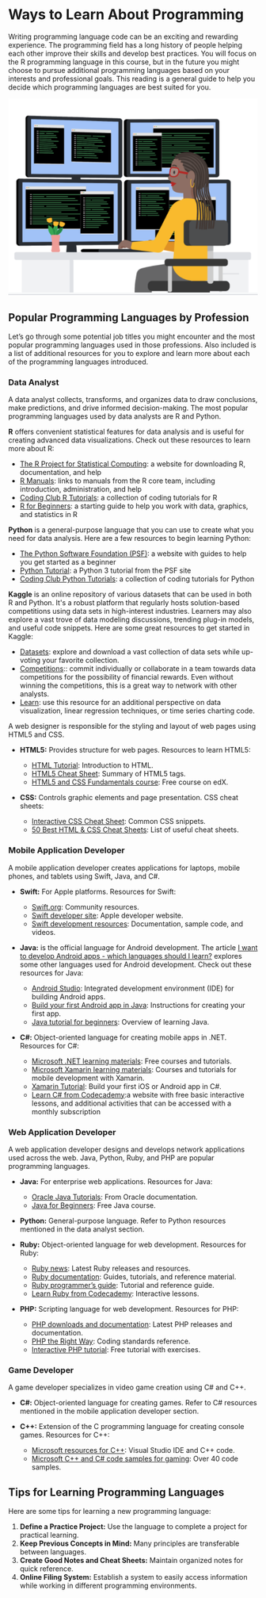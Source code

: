 # Ways to Learn About Programming

Writing programming language code can be an exciting and rewarding experience. The programming field has a long history of people helping each other improve their skills and develop best practices. You will focus on the R programming language in this course, but in the future you might choose to pursue additional programming languages based on your interests and professional goals. This reading is a general guide to help you decide which programming languages are best suited for you.

![Image of a person typing on a keyboard](./resources/img-1.png)

## Popular Programming Languages by Profession

Let’s go through some potential job titles you might encounter and the most popular programming languages used in those professions. Also included is a list of additional resources for you to explore and learn more about each of the programming languages introduced.

### Data Analyst

A data analyst collects, transforms, and organizes data to draw conclusions, make predictions, and drive informed decision-making. The most popular programming languages used by data analysts are R and Python.

**R** offers convenient statistical features for data analysis and is useful for creating advanced data visualizations. Check out these resources to learn more about R:

- [The R Project for Statistical Computing](https://www.r-project.org/): a website for downloading R, documentation, and help
- [R Manuals](https://cran.r-project.org/manuals.html): links to manuals from the R core team, including introduction, administration, and help
- [Coding Club R Tutorials](https://ourcodingclub.github.io/tutorials.html): a collection of coding tutorials for R
- [R for Beginners](https://cran.r-project.org/doc/contrib/Paradis-rdebuts_en.pdf): a starting guide to help you work with data, graphics, and statistics in R

**Python** is a general-purpose language that you can use to create what you need for data analysis. Here are a few resources to begin learning Python:

- [The Python Software Foundation (PSF)](https://www.python.org/about/gettingstarted/): a website with guides to help you get started as a beginner
- [Python Tutorial](https://docs.python.org/3/tutorial/): a Python 3 tutorial from the PSF site
- [Coding Club Python Tutorials](https://ourcodingclub.github.io/tutorials.html): a collection of coding tutorials for Python

**Kaggle** is an online repository of various datasets that can be used in both R and Python. It's a robust platform that regularly hosts solution-based competitions using data sets in high-interest industries. Learners may also explore a vast trove of data modeling discussions, trending plug-in models, and useful code snippets. Here are some great resources to get started in Kaggle:

- [Datasets](https://www.kaggle.com/datasets): explore and download a vast collection of data sets while up-voting your favorite collection.
- [Competitions](https://www.kaggle.com/competitions):: commit individually or collaborate in a team towards data competitions for the possibility of financial rewards. Even without winning the competitions, this is a great way to network with other analysts.
- [Learn](https://www.kaggle.com/learn): use this resource for an additional perspective on data visualization, linear regression techniques, or time series charting code.

A web designer is responsible for the styling and layout of web pages using HTML5 and CSS.

- **HTML5:** Provides structure for web pages. Resources to learn HTML5:
  - [HTML Tutorial](https://www.tutorialrepublic.com/html-tutorial/): Introduction to HTML.
  - [HTML5 Cheat Sheet](https://www.wpkube.com/html5-cheat-sheet/): Summary of HTML5 tags.
  - [HTML5 and CSS Fundamentals course](https://www.edx.org/course/html5-and-css-fundamentals): Free course on edX.

- **CSS:** Controls graphic elements and page presentation. CSS cheat sheets:
  - [Interactive CSS Cheat Sheet](https://htmlcheatsheet.com/css/): Common CSS snippets.
  - [50 Best HTML & CSS Cheat Sheets](https://sharethis.com/best-practices/2020/02/best-html-and-css-cheat-sheets/): List of useful cheat sheets.

### Mobile Application Developer

A mobile application developer creates applications for laptops, mobile phones, and tablets using Swift, Java, and C#.

- **Swift:** For Apple platforms. Resources for Swift:
  - [Swift.org](https://swift.org/): Community resources.
  - [Swift developer site](https://developer.apple.com/swift/): Apple developer website.
  - [Swift development resources](https://developer.apple.com/swift/resources/): Documentation, sample code, and videos.

- **Java:** is the official language for Android development. The article [I want to develop Android apps - which languages should I learn?](https://www.androidauthority.com/develop-android-apps-languages-learn-391008/) explores some other languages used for Android development. Check out these resources for Java:
  - [Android Studio](https://developer.android.com/studio): Integrated development environment (IDE) for building Android apps.
  - [Build your first Android app in Java](https://developer.android.com/codelabs/build-your-first-android-app#1): Instructions for creating your first app.
  - [Java tutorial for beginners](https://www.androidauthority.com/java-tutorial-for-beginners-write-a-simple-app-with-no-previous-experience-1121975/): Overview of learning Java.

- **C#:** Object-oriented language for creating mobile apps in .NET. Resources for C#:
  - [Microsoft .NET learning materials](https://dotnet.microsoft.com/learn): Free courses and tutorials.
  - [Microsoft Xamarin learning materials](https://dotnet.microsoft.com/learn/xamarin): Courses and tutorials for mobile development with Xamarin.
  - [Xamarin Tutorial](https://dotnet.microsoft.com/learn/xamarin/hello-world-tutorial/intro): Build your first iOS or Android app in C#.
  - [Learn C# from Codecademy](https://www.codecademy.com/learn/learn-c-sharp):a website with free basic interactive lessons, and additional activities that can be accessed with a monthly subscription

### Web Application Developer

A web application developer designs and develops network applications used across the web. Java, Python, Ruby, and PHP are popular programming languages.

- **Java:** For enterprise web applications. Resources for Java:
  - [Oracle Java Tutorials](https://docs.oracle.com/javase/tutorial/): From Oracle documentation.
  - [Java for Beginners](https://www.homeandlearn.co.uk/java/java.html): Free Java course.

- **Python:** General-purpose language. Refer to Python resources mentioned in the data analyst section.

- **Ruby:** Object-oriented language for web development. Resources for Ruby:
  - [Ruby news](http://ruby-doc.org/): Latest Ruby releases and resources.
  - [Ruby documentation](https://www.ruby-lang.org/en/documentation/): Guides, tutorials, and reference material.
  - [Ruby programmer’s guide](http://ruby-doc.com/docs/ProgrammingRuby/): Tutorial and reference guide.
  - [Learn Ruby from Codecademy](https://www.codecademy.com/learn/learn-ruby): Interactive lessons.

- **PHP:** Scripting language for web development. Resources for PHP:
  - [PHP downloads and documentation](https://www.php.net/): Latest PHP releases and documentation.
  - [PHP the Right Way](https://phptherightway.com/): Coding standards reference.
  - [Interactive PHP tutorial](https://www.learn-php.org/): Free tutorial with exercises.

### Game Developer

A game developer specializes in video game creation using C# and C++.

- **C#:** Object-oriented language for creating games. Refer to C# resources mentioned in the mobile application developer section.

- **C++:** Extension of the C programming language for creating console games. Resources for C++:
  - [Microsoft resources for C++](https://docs.microsoft.com/en-us/cpp/): Visual Studio IDE and C++ code.
  - [Microsoft C++ and C# code samples for gaming](https://github.com/microsoft/Windows-universal-samples): Over 40 code samples.

## Tips for Learning Programming Languages

Here are some tips for learning a new programming language:

1. **Define a Practice Project:** Use the language to complete a project for practical learning.
2. **Keep Previous Concepts in Mind:** Many principles are transferable between languages.
3. **Create Good Notes and Cheat Sheets:** Maintain organized notes for quick reference.
4. **Online Filing System:** Establish a system to easily access information while working in different programming environments.
